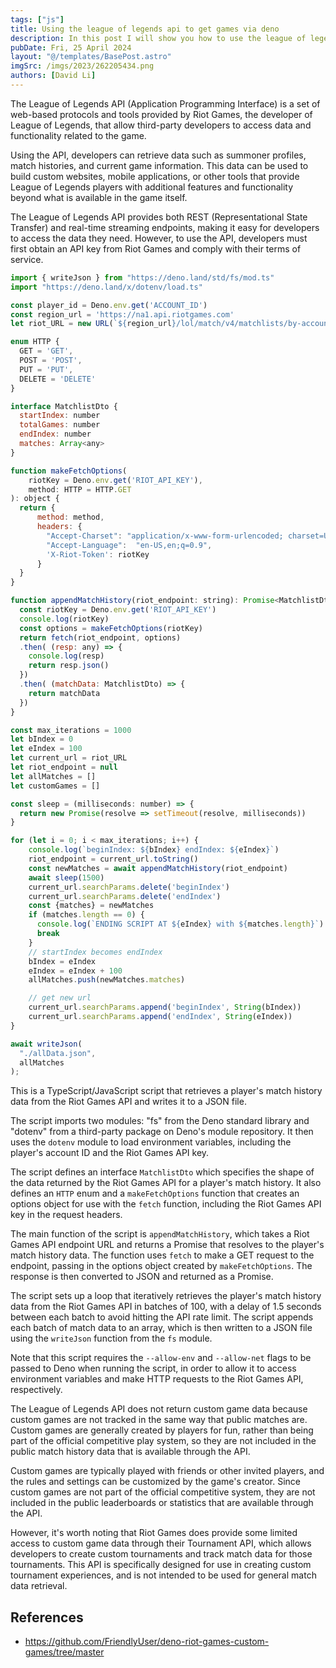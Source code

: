 ```yaml
---
tags: ["js"]
title: Using the league of legends api to get games via deno
description: In this post I will show you how to use the league of legends api to get games via deno.
pubDate: Fri, 25 April 2024
layout: "@/templates/BasePost.astro"
imgSrc: /imgs/2023/262205434.png
authors: [David Li]
---
```


The League of Legends API (Application Programming Interface) is a set of web-based protocols and tools provided by Riot Games, the developer of League of Legends, that allow third-party developers to access data and functionality related to the game.

Using the API, developers can retrieve data such as summoner profiles, match histories, and current game information. This data can be used to build custom websites, mobile applications, or other tools that provide League of Legends players with additional features and functionality beyond what is available in the game itself.

The League of Legends API provides both REST (Representational State Transfer) and real-time streaming endpoints, making it easy for developers to access the data they need. However, to use the API, developers must first obtain an API key from Riot Games and comply with their terms of service.


```js
import { writeJson } from "https://deno.land/std/fs/mod.ts"
import "https://deno.land/x/dotenv/load.ts"

const player_id = Deno.env.get('ACCOUNT_ID')
const region_url = 'https://na1.api.riotgames.com'
let riot_URL = new URL(`${region_url}/lol/match/v4/matchlists/by-account/${player_id}`)

enum HTTP {
  GET = 'GET',
  POST = 'POST',
  PUT = 'PUT',
  DELETE = 'DELETE'
}

interface MatchlistDto {
  startIndex: number
  totalGames: number
  endIndex: number
  matches: Array<any>
}

function makeFetchOptions(
    riotKey = Deno.env.get('RIOT_API_KEY'),
    method: HTTP = HTTP.GET
): object {
  return {
      method: method,
      headers: { 
        "Accept-Charset": "application/x-www-form-urlencoded; charset=UTF-8",
        "Accept-Language":  "en-US,en;q=0.9",
        'X-Riot-Token': riotKey
      }
  }
}

function appendMatchHistory(riot_endpoint: string): Promise<MatchlistDto> {
  const riotKey = Deno.env.get('RIOT_API_KEY')
  console.log(riotKey)
  const options = makeFetchOptions(riotKey)
  return fetch(riot_endpoint, options)
  .then( (resp: any) => {
    console.log(resp)
    return resp.json() 
  })
  .then( (matchData: MatchlistDto) => {
    return matchData
  })
}

const max_iterations = 1000
let bIndex = 0
let eIndex = 100
let current_url = riot_URL
let riot_endpoint = null
let allMatches = []
let customGames = []

const sleep = (milliseconds: number) => {
  return new Promise(resolve => setTimeout(resolve, milliseconds))
}

for (let i = 0; i < max_iterations; i++) {
    console.log(`beginIndex: ${bIndex} endIndex: ${eIndex}`)
    riot_endpoint = current_url.toString()
    const newMatches = await appendMatchHistory(riot_endpoint)
    await sleep(1500)
    current_url.searchParams.delete('beginIndex')
    current_url.searchParams.delete('endIndex')
    const {matches} = newMatches
    if (matches.length == 0) {
      console.log(`ENDING SCRIPT AT ${eIndex} with ${matches.length}`)
      break
    }
    // startIndex becomes endIndex
    bIndex = eIndex
    eIndex = eIndex + 100
    allMatches.push(newMatches.matches)

    // get new url
    current_url.searchParams.append('beginIndex', String(bIndex))
    current_url.searchParams.append('endIndex', String(eIndex))
}

await writeJson(
  "./allData.json",
  allMatches
); 
 ```

This is a TypeScript/JavaScript script that retrieves a player's match history data from the Riot Games API and writes it to a JSON file.

The script imports two modules: "fs" from the Deno standard library and "dotenv" from a third-party package on Deno's module repository. It then uses the `dotenv` module to load environment variables, including the player's account ID and the Riot Games API key.

The script defines an interface `MatchlistDto` which specifies the shape of the data returned by the Riot Games API for a player's match history. It also defines an `HTTP` enum and a `makeFetchOptions` function that creates an options object for use with the `fetch` function, including the Riot Games API key in the request headers.

The main function of the script is `appendMatchHistory`, which takes a Riot Games API endpoint URL and returns a Promise that resolves to the player's match history data. The function uses `fetch` to make a GET request to the endpoint, passing in the options object created by `makeFetchOptions`. The response is then converted to JSON and returned as a Promise.

The script sets up a loop that iteratively retrieves the player's match history data from the Riot Games API in batches of 100, with a delay of 1.5 seconds between each batch to avoid hitting the API rate limit. The script appends each batch of match data to an array, which is then written to a JSON file using the `writeJson` function from the `fs` module.

Note that this script requires the `--allow-env` and `--allow-net` flags to be passed to Deno when running the script, in order to allow it to access environment variables and make HTTP requests to the Riot Games API, respectively.


The League of Legends API does not return custom game data because custom games are not tracked in the same way that public matches are. Custom games are generally created by players for fun, rather than being part of the official competitive play system, so they are not included in the public match history data that is available through the API.

Custom games are typically played with friends or other invited players, and the rules and settings can be customized by the game's creator. Since custom games are not part of the official competitive system, they are not included in the public leaderboards or statistics that are available through the API.

However, it's worth noting that Riot Games does provide some limited access to custom game data through their Tournament API, which allows developers to create custom tournaments and track match data for those tournaments. This API is specifically designed for use in creating custom tournament experiences, and is not intended to be used for general match data retrieval.

## References
- https://github.com/FriendlyUser/deno-riot-games-custom-games/tree/master
